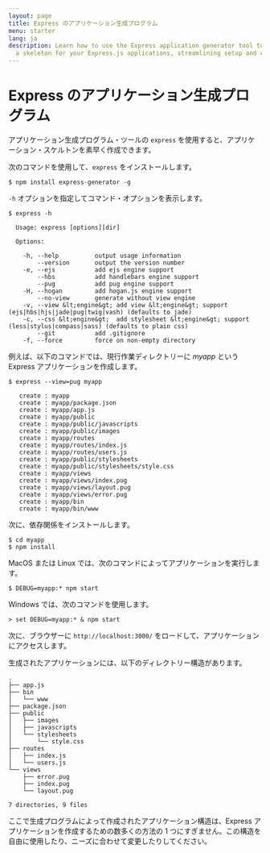 ```yaml
---
layout: page
title: Express のアプリケーション生成プログラム
menu: starter
lang: ja
description: Learn how to use the Express application generator tool to quickly create
  a skeleton for your Express.js applications, streamlining setup and configuration.
---
```


# Express のアプリケーション生成プログラム

アプリケーション生成プログラム・ツールの `express` を使用すると、アプリケーション・スケルトンを素早く作成できます。

次のコマンドを使用して、`express` をインストールします。

```console
$ npm install express-generator -g
```

`-h` オプションを指定してコマンド・オプションを表示します。

```console
$ express -h

  Usage: express [options][dir]

  Options:

    -h, --help          output usage information
        --version       output the version number
    -e, --ejs           add ejs engine support
        --hbs           add handlebars engine support
        --pug           add pug engine support
    -H, --hogan         add hogan.js engine support
        --no-view       generate without view engine
    -v, --view &lt;engine&gt; add view &lt;engine&gt; support (ejs|hbs|hjs|jade|pug|twig|vash) (defaults to jade)
    -c, --css &lt;engine&gt;  add stylesheet &lt;engine&gt; support (less|stylus|compass|sass) (defaults to plain css)
        --git           add .gitignore
    -f, --force         force on non-empty directory
```

例えば、以下のコマンドでは、現行作業ディレクトリーに _myapp_ という Express アプリケーションを作成します。

```console
$ express --view=pug myapp

   create : myapp
   create : myapp/package.json
   create : myapp/app.js
   create : myapp/public
   create : myapp/public/javascripts
   create : myapp/public/images
   create : myapp/routes
   create : myapp/routes/index.js
   create : myapp/routes/users.js
   create : myapp/public/stylesheets
   create : myapp/public/stylesheets/style.css
   create : myapp/views
   create : myapp/views/index.pug
   create : myapp/views/layout.pug
   create : myapp/views/error.pug
   create : myapp/bin
   create : myapp/bin/www
```

次に、依存関係をインストールします。

```console
$ cd myapp
$ npm install
```

MacOS または Linux では、次のコマンドによってアプリケーションを実行します。

```console
$ DEBUG=myapp:* npm start
```

Windows では、次のコマンドを使用します。

```console
> set DEBUG=myapp:* & npm start
```

次に、ブラウザーに `http://localhost:3000/` をロードして、アプリケーションにアクセスします。

生成されたアプリケーションには、以下のディレクトリー構造があります。

```console
.
├── app.js
├── bin
│   └── www
├── package.json
├── public
│   ├── images
│   ├── javascripts
│   └── stylesheets
│       └── style.css
├── routes
│   ├── index.js
│   └── users.js
└── views
    ├── error.pug
    ├── index.pug
    └── layout.pug

7 directories, 9 files
```

<div class="doc-box doc-info" markdown="1">
ここで生成プログラムによって作成されたアプリケーション構造は、Express アプリケーションを作成するための数多くの方法の 1 つにすぎません。この構造を自由に使用したり、ニーズに合わせて変更したりしてください。
</div>
